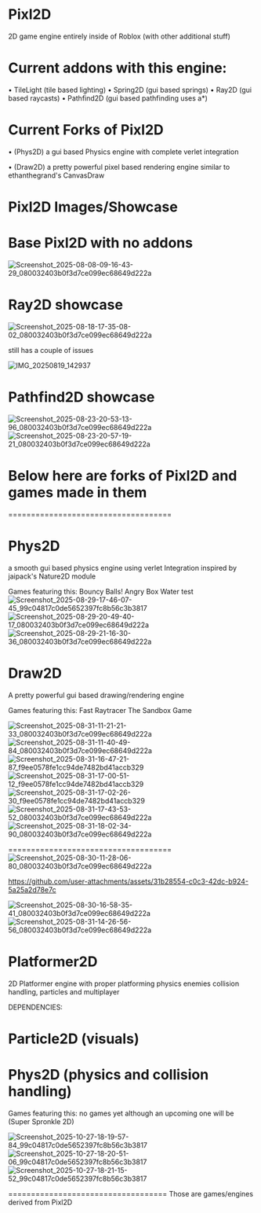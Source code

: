 # Pixl2D
2D game engine entirely inside of Roblox (with other additional stuff)

# Current addons with this engine:
• TileLight (tile based lighting)
• Spring2D (gui based springs)
• Ray2D (gui based raycasts)
• Pathfind2D (gui based pathfinding uses a*)


# Current Forks of Pixl2D
• (Phys2D) a gui based Physics engine with complete verlet integration

• (Draw2D) a pretty powerful pixel based rendering engine similar to ethanthegrand's CanvasDraw



# Pixl2D Images/Showcase

# Base Pixl2D with no addons
![Screenshot_2025-08-08-09-16-43-29_080032403b0f3d7ce099ec68649d222a](https://github.com/user-attachments/assets/3ddff97c-874b-40b0-bf8d-96d05f0b1fa1)

# Ray2D showcase

![Screenshot_2025-08-18-17-35-08-02_080032403b0f3d7ce099ec68649d222a](https://github.com/user-attachments/assets/8f25a749-078d-4cae-bf35-5dfea9aabe5a)

still has a couple of issues

![IMG_20250819_142937](https://github.com/user-attachments/assets/0407fe24-e7bb-41fb-8a5e-757ee9755d67)


# Pathfind2D showcase

![Screenshot_2025-08-23-20-53-13-96_080032403b0f3d7ce099ec68649d222a](https://github.com/user-attachments/assets/d2132d89-f0e5-490d-bb0a-a6c55bbdddef)
![Screenshot_2025-08-23-20-57-19-21_080032403b0f3d7ce099ec68649d222a](https://github.com/user-attachments/assets/b93a7a90-d1fc-476b-83f4-37868c76e3b6)

# Below here are forks of Pixl2D and games made in them

====================================

# Phys2D
a smooth gui based physics engine using verlet Integration inspired by jaipack's Nature2D module

Games featuring this:
Bouncy Balls!
Angry Box
Water test
![Screenshot_2025-08-29-17-46-07-45_99c04817c0de5652397fc8b56c3b3817](https://github.com/user-attachments/assets/6a7a4bb7-8017-4d01-9b92-b5e694d44883)
![Screenshot_2025-08-29-20-49-40-17_080032403b0f3d7ce099ec68649d222a](https://github.com/user-attachments/assets/a7d1fe62-9e43-4c12-93ed-7e6cce700c77)
![Screenshot_2025-08-29-21-16-30-36_080032403b0f3d7ce099ec68649d222a](https://github.com/user-attachments/assets/f994c1ab-3e78-4570-9b60-8eb9c6137b72)

# Draw2D
A pretty powerful gui based drawing/rendering engine

Games featuring this:
Fast Raytracer
The Sandbox Game

![Screenshot_2025-08-31-11-21-21-33_080032403b0f3d7ce099ec68649d222a](https://github.com/user-attachments/assets/c710f854-41b2-43db-956d-ded448cd15ec)
![Screenshot_2025-08-31-11-40-49-84_080032403b0f3d7ce099ec68649d222a](https://github.com/user-attachments/assets/dcf8c791-397c-4fcb-99c0-c7833b8d2ccd)
![Screenshot_2025-08-31-16-47-21-87_f9ee0578fe1cc94de7482bd41accb329](https://github.com/user-attachments/assets/2a0a7115-67eb-4573-b28d-9cacd83475f5)
![Screenshot_2025-08-31-17-00-51-12_f9ee0578fe1cc94de7482bd41accb329](https://github.com/user-attachments/assets/02064909-4136-4c89-86b0-0ef4afdd18f4)
![Screenshot_2025-08-31-17-02-26-30_f9ee0578fe1cc94de7482bd41accb329](https://github.com/user-attachments/assets/1a764981-33ce-4e9e-b6bc-40749201e1c2)
![Screenshot_2025-08-31-17-43-53-52_080032403b0f3d7ce099ec68649d222a](https://github.com/user-attachments/assets/673bc45f-f195-4246-862a-b66949be6ef5)
![Screenshot_2025-08-31-18-02-34-90_080032403b0f3d7ce099ec68649d222a](https://github.com/user-attachments/assets/413a6d29-101d-4285-9d56-703aec4b827c)

====================================
![Screenshot_2025-08-30-11-28-06-80_080032403b0f3d7ce099ec68649d222a](https://github.com/user-attachments/assets/d4761641-e0e8-487a-9d44-3793a8821d29)


https://github.com/user-attachments/assets/31b28554-c0c3-42dc-b924-5a25a2d78e7c

![Screenshot_2025-08-30-16-58-35-41_080032403b0f3d7ce099ec68649d222a](https://github.com/user-attachments/assets/1acfd688-9397-426d-abbc-63e764b45294)
![Screenshot_2025-08-31-14-26-56-56_080032403b0f3d7ce099ec68649d222a](https://github.com/user-attachments/assets/1fa58aae-7e96-4369-844d-276253d6c3be)


# Platformer2D
2D Platformer engine with proper platforming physics enemies collision handling, particles and multiplayer

DEPENDENCIES:
# Particle2D (visuals)
# Phys2D (physics and collision handling)

Games featuring this:
no games yet although an upcoming one will be (Super Spronkle 2D)

![Screenshot_2025-10-27-18-19-57-84_99c04817c0de5652397fc8b56c3b3817](https://github.com/user-attachments/assets/4fb59338-a15a-48fd-a4fa-10bd3bfa0955)
![Screenshot_2025-10-27-18-20-51-06_99c04817c0de5652397fc8b56c3b3817](https://github.com/user-attachments/assets/64494633-3322-4a15-936e-a44f59a4ab9e)
![Screenshot_2025-10-27-18-21-15-52_99c04817c0de5652397fc8b56c3b3817](https://github.com/user-attachments/assets/54118329-5a4e-4ce4-8a4a-f4b3d69c96cf)


===================================
Those are games/engines derived from Pixl2D



